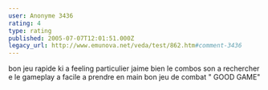 ```yaml
---
user: Anonyme 3436
rating: 4
type: rating
published: 2005-07-07T12:01:51.000Z
legacy_url: http://www.emunova.net/veda/test/862.htm#comment-3436
---
```

bon jeu rapide ki a feeling particulier jaime bien le combos son a rechercher e le gameplay a facile a prendre en main bon jeu de combat " GOOD GAME"